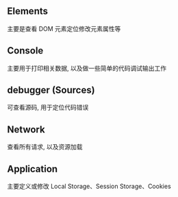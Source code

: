 ## Elements

主要是查看 DOM 元素定位修改元素属性等



## Console

主要用于打印相关数据, 以及做一些简单的代码调试输出工作



## debugger (Sources)

可查看源码, 用于定位代码错误



## Network

查看所有请求, 以及资源加载



## Application

主要定义或修改 Local Storage、Session Storage、Cookies











































